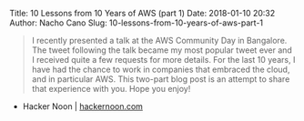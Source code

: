 Title: 10 Lessons from 10 Years of AWS (part 1)
Date: 2018-01-10 20:32
Author: Nacho Cano
Slug: 10-lessons-from-10-years-of-aws-part-1

> I recently presented a talk at the AWS Community Day in Bangalore. The tweet
> following the talk became my most popular tweet ever and I received quite a
> few requests for more details.
> For the last 10 years, I have had the chance to work in companies that
> embraced the cloud, and in particular AWS. This two-part blog post is an
> attempt to share that experience with you. Hope you enjoy!

- Hacker Noon | [hackernoon.com][]

  [hackernoon.com]: https://medium.com/@adhorn/10-lessons-from-10-years-of-aws-part-1-258b56703fcf
    "10 Lessons from 10 Years of AWS (part 1)"
